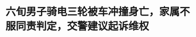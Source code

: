 <!DOCTYPE html>
<html lang="zh-CN">

<head>
    
<title>六旬男子骑电三轮被车冲撞身亡，家属不服同责判定，交警建议起诉维权_腾讯新闻</title>
<meta name="keywords" content="交通事故,电三轮,维权,人身安全,银川,交警,六旬,宁夏自治区,贺兰山,起诉">
<meta name="description" content="男子城区主干道驾驶电动三轮车被从匝道上来超速的轿车冲撞20多米不幸身亡。日前，死者家属打进华商报大风新闻热线反映，他们认为交警判定同等责任不合理，质疑事发时未对轿车司机现场抽血检测酒精，事发次日过去....">
<meta name="author" content="腾讯网">
<meta name="copyright" content="Copyright 1998 - 2025 Tencent. All Rights Reserved">
<meta property="og:type" content="news" />

<meta property="og:title" content="六旬男子骑电三轮被车冲撞身亡，家属不服同责判定，交警建议起诉维权_腾讯新闻" />
<meta property="og:description" content="男子城区主干道驾驶电动三轮车被从匝道上来超速的轿车冲撞20多米不幸身亡。日前，死者家属打进华商报大风新闻热线反映，他们认为交警判定同等责任不合理，质疑事发时未对轿车司机现场抽血检测酒精，事发次日过去...." />
<meta property="og:url" content="https://news.qq.com/rain/a/20250515A03P6J00" />
<meta property="og:image" content="https://inews.gtimg.com/news_ls/Ofua8oFcZp07qtMtXLbDymr6pheO8LbH7cnNmHAsQPU9gAA_640330/0" />
<meta property="article:author" content="大风新闻" />
<meta property="article:published_time" content="2025-05-15 11:09:32" />
<meta property="category" content="social" />

<meta name="baidu-site-verification" content="jJeIJ5X7pP" />
    <meta charset="utf-8" />
<meta http-equiv="X-UA-Compatible" content="IE=Edge" />
<meta name="viewport" content="width=device-width, initial-scale=1, shrink-to-fit=no" />
<link rel="dns-prefetch" href="mat1.gtimg.com">
<link rel="dns-prefetch" href="i.news.qq.com">
<link rel="shortcut icon" href="https://mat1.gtimg.com/qqcdn/qqindex2021/favicon.ico">
<script nomodule="true" src="https://mat1.gtimg.com/qqcdn/qqindex2021/common-static/20240515201444/core3-37-1.min.js"></script>
<script>
  try {
    if (!window.IntersectionObserver) {
      var observerScript = document.createElement('script');
      observerScript.src = "https://mat1.gtimg.com/qqcdn/qqindex2021/common-static/20241024141058/intersection-observer-polyfill.js";
      document.head.appendChild(observerScript);
    }
  } catch (error) {}
</script>

<script>
  try {
    if (!Element.prototype.scrollTo) {
      var scrollScript = document.createElement('script');
      scrollScript.src = "https://mat1.gtimg.com/qqcdn/qqindex2021/common-static/20241025153001/scroll-behavior-polyfill.js";
      document.head.appendChild(scrollScript);
    }
  } catch (error) {}
</script>
<script>
  try {
    if ('scrollRestoration' in window.history) {
      window.history.scrollRestoration = 'manual';
    }
    window.isPcClient = Boolean(window.electron) && (
      window.navigator.userAgent.indexOf('pc-client') > 0 ||
      window.navigator.userAgent.indexOf('TencentNews') > 0
    );
  } catch {}
</script>
<script>
  try {
    if (window.isPcClient) {
      var bodyStyle = document.createElement('style');
      bodyStyle.innerText = 'body{ zoom: 0.95 }';
      document.head.appendChild(bodyStyle);
    }
  } catch {}
</script>
<script>
  window.DATA = {"url":"https://view.inews.qq.com/a/20250515A03P6J00","article_id":"20250515A03P6J00","article_type":"0","title":"六旬男子骑电三轮被车冲撞身亡，家属不服同责判定，交警建议起诉维权","desc":"男子城区主干道驾驶电动三轮车被从匝道上来超速的轿车冲撞20多米不幸身亡。日前，死者家属打进华商报大风新闻热线反映，他们认为交警判定同等责任不合理，质疑事发时未对轿车司机现场抽血检测酒精，事发次日过去....","iNewsRecommendLevel":1,"abstract":"男子城区主干道驾驶电动三轮车被从匝道上来超速的轿车冲撞20多米不幸身亡。日前，死者家属打进华商报大风新闻热线反映，他们认为交警判定同等责任不合理，质疑事发时未对轿车司机现场抽血检测酒精，事发次日过去....","catalog1":"social","ad_channel_sign":"news","introduction":"","media":"大风新闻","media_id":"21889648","pubtime":"2025-05-15 11:09:32","comment_id":"8411971552","political":0,"cmsId":"20250515A03P6J00","cms_id":"20250515A03P6J00","closeAllAd":0,"closeAllFavorite":false,"originContent":{"directory":{"ai_list":[{"desc":"匝道口车祸","link":"AIPOS_0"},{"desc":"家属提出质疑","link":"AIPOS_1"},{"desc":"交警认定同责","link":"AIPOS_2"},{"desc":"不接受同责认定","link":"AIPOS_3"},{"desc":"银川交警建议","link":"AIPOS_4"},{"desc":"律师说法","link":"AIPOS_5"}],"enable":1,"list":null},"text":"\u003cdiv class=\"rich_media_content\"\u003e\u003c!--NO_AD_ERROR_6_2I1--\u003e\u003cp\u003e\u003cspan style=\"color: rgb(0, 0, 0)\"\u003e男子城区主干道驾驶电动三轮车被从匝道上来超速的轿车冲撞20多米不幸身亡。日前，死者家属打进华商报大风新闻热线反映，他们认为交警判定同等责任不合理，质疑事发时未对轿车司机现场抽血检测酒精，事发次日过去21小时才做尿检。\u003cbr/\u003e5月13日，宁夏银川交警回复华商报大风新闻记者，建议死者家属通过法律途径维权。\u003cbr/\u003e\u003cbr/\u003e\u003c/span\u003e\u003cstrong\u003e\u003cspan style=\"color: rgb(0, 0, 0)\"\u003e\u0026gt;\u0026gt;\u0026gt;匝道口车祸\u003cbr/\u003e\u003c!--AIPOS_0--\u003e男子连车带人被轿车冲撞至20多米隔离护栏\u003c/span\u003e\u003c/strong\u003e\u003cbr/\u003e\u003cspan style=\"color: rgb(0, 0, 0)\"\u003e\u003cbr/\u003e王女士介绍，2024年5月24日晚，姐夫景某在银川市区骑电动三轮车拉了一袋要磨面的麦子返家途中遭遇车祸。\u003cbr/\u003e“他是骑车正常走着，在一个匝道口就被撞了，当场就没了气息。”\u003c/span\u003e\u003c!--NO_AD_0--\u003e\u003c!--EOP_0--\u003e\u003c/p\u003e\u003c!--PARAGRAPH_0--\u003e\u003cp\u003e\u003c/p\u003e\u003c!--VIDEO_0--\u003e\u003cp type=\"desc\" style=\"color: #999; font-size: 12px; line-height: 18px; margin-bottom: 20px; margin-top: 6px; text-align: center\"\u003e\u003c/p\u003e\u003cp style=\"text-align: center\"\u003e\u003cspan\u003e\u003c/span\u003e\u003c/p\u003e\u003cp\u003e\u003cspan style=\"color: rgb(0, 0, 0)\"\u003e\u003cbr/\u003e景某的儿子表示，事发地点位于贺兰山东路一处匝道，轿车司机是杨某某，“当天晚上8点零2分发生的事故，我爸在主路上正常走，对方驾车从匝道上过来，把我爸连车带人撞到20多米外的主路隔离护栏。”\u003cbr/\u003e景某的儿子提供了案卷材料，他怀疑杨某某酒后驾车。“我后来从卷宗里看到，对方是过了21小时后才做的检测。当天是晚上8点出的事，快凌晨12点了，交警来到医院，让他吹了吹，仅进行吹气检测，没抽血，到了25号下午5点多了，事故发生21个小时了，才给他验尿检测。”\u003cbr/\u003e\u003c/span\u003e\u003cstrong\u003e\u003cspan style=\"color: rgb(0, 0, 0)\"\u003e\u003cbr/\u003e\u0026gt;\u0026gt;\u0026gt;家属提出质疑\u003cbr/\u003e\u003c!--AIPOS_1--\u003e认为司机超速，事发路段监控咋坏了？\u003c/span\u003e\u003c/strong\u003e\u003cbr/\u003e\u003cspan style=\"color: rgb(0, 0, 0)\"\u003e\u003cbr/\u003e“他是严重超速，匝道限速每小时40公里。”景某的儿子表示，按常理从斜插匝道行驶上主路，应该慢速注意直行车辆。\u003cbr/\u003e事发当日雨天路滑，车辆鉴定报告显示杨某某驾车在200多米的距离内时速达75公里，“面对前方电动车，驾驶员为何不紧急制动，反而向左打方向并缓慢制动？如此异常的驾驶行为，事故认定中未作合理分析与解释。”\u003c/span\u003e\u003c/p\u003e\u003cp style=\"text-align: center\"\u003e\u003c!--IMG_0--\u003e\u003c/p\u003e\u003cp\u003e\u003cspan style=\"color: rgb(0, 0, 0)\"\u003e\u003cbr/\u003e此外，景某的儿子一直想不明白，贺兰山路是市区主干道，监控设施完善，“但交警说这个路段的监控坏了。我把我爸拉回老家安葬了以后，交警才提供了一个监控视频，监控探头离得太远了，画面模糊得看不清。”\u003cbr/\u003e\u003c/span\u003e\u003cstrong\u003e\u003cspan style=\"color: rgb(0, 0, 0)\"\u003e\u003cbr/\u003e\u0026gt;\u0026gt;\u0026gt;交警认定同责\u003cbr/\u003e\u003c!--AIPOS_2--\u003e轿车司机未观察路面超速行驶，死者方无车牌无驾照\u003c/span\u003e\u003c/strong\u003e\u003cbr/\u003e\u003cspan style=\"color: rgb(0, 0, 0)\"\u003e\u003cbr/\u003e银川市公安局交警支队兴庆区二大队出具的《道路交通事故认定书》显示，事发路段位于贺兰山东路鲜花港匝道入口处，沥青路面潮湿平坦，无路灯照明，视线良好。\u003cbr/\u003e主路线最高限速80km/h，匝道最高限速每小时40km/h。据鉴定，杨某某驾驶的小型普通客车75km/h。\u003cbr/\u003e2024年5月24日晚8:02，杨某某驾车沿贺兰山东路北侧匝道，由东向西驶入贺兰山东路鲜花港入口处时，遇景某某驾驶轻便摩托，沿贺兰山东路北侧硬路肩由东向西行驶至导流带，向右驶入右侧车道时发生碰撞，造成景某某受伤，两车受损的交通事故。当晚8时许，景某某经医院抢救无效死亡。\u003cbr/\u003e银川市公安局物证鉴定所法医学尸检鉴定意见，倾向于景某某因交通事故致颅脑、颈髓损伤合并胸部损伤死亡。相关司法鉴定意见书鉴定其血液中未检出乙醇。\u003cbr/\u003e经鉴定，景某某所驾三轮电动车为机动车范围内的正三轮轻便摩托车，制动性能和尾部灯光信号装置不合格，属于无号牌，未依法取得机动车驾驶证。其行驶速度不能做出鉴定。\u003cbr/\u003e民警执法记录仪视频资料显示，轿车司机杨某某呼气式酒精检测，酒精含量为0mg/100ml。\u003cbr/\u003e2024年7月8日交警认定，杨某某驾车未观察路面情况，超速行驶，是造成事故的一方面过错原因；景某某无照驾驶机件不符合技术标准的无号牌轻便摩托，未佩戴安全头盔，未观察路面情况，是造成事故的另一方面过错原因，判定两人分别承担同等责任。\u003cbr/\u003e\u003c/span\u003e\u003cstrong\u003e\u003cspan style=\"color: rgb(0, 0, 0)\"\u003e\u003cbr/\u003e\u0026gt;\u0026gt;\u0026gt;不接受同责认定\u003cbr/\u003e\u003c!--AIPOS_3--\u003e死者亲属：“交警说管不了，让我们向有关部门反映”\u003c/span\u003e\u003c/strong\u003e\u003cbr/\u003e\u003cspan style=\"color: rgb(0, 0, 0)\"\u003e\u003cbr/\u003e连日来，记者多次联系轿车司机杨某某，但其始终未接听电话。\u003cbr/\u003e王女士告诉记者，“对方司机是宁夏固原人。事发后给了5万元安葬费，说先把人安葬了再说，后面又说这5万元要各付2.5万，说两个人都有责任，意思让我姐夫家自己要负担一半，我说连人都没了，怎么还这样？”\u003cbr/\u003e王女士表示，家属不接受同等责任的判定，“交警说他们管不了，让我们向有关部门反映。”\u003cbr/\u003e“我是孩子的小姨。”王女士介绍，他们是宝鸡千阳人，姐姐30多岁就去世了，60岁姐夫景某在银川做零工，供养大两个孩子，没想到会发生这么大的变故。\u003cbr/\u003e\u003c/span\u003e\u003cstrong\u003e\u003cspan style=\"color: rgb(0, 0, 0)\"\u003e\u003cbr/\u003e\u0026gt;\u0026gt;\u0026gt;银川交警建议\u003cbr/\u003e\u003c!--AIPOS_4--\u003e“如有异议可以到法院去起诉”“\u003c/span\u003e\u003c/strong\u003e\u003cbr/\u003e\u003cspan style=\"color: rgb(0, 0, 0)\"\u003e\u003cbr/\u003e记者多次联系负责案件办理的李姓和杨姓交警未果。5月13日，记者联系银川市公安局交警支队兴庆区二大队，交警答复称：“他（李姓交警）现在已经不受理我们单位的案件了；他（杨姓交警）住院了，这两天做手术，你打电话他也接不了。”\u003cbr/\u003e这位交警介绍称，判定同等责任，家属如果对此有异议，应该及时提出，“应该当时就提出来复议，超过3个工作日找谁都复议不了，马上就快一年了，现在再提出来就复议不了了。当初如果来找我们，我们肯定是有人受理的。”\u003cbr/\u003e交警建议说：“如果有异议的话，可以到法院去起诉，如果超过3年诉讼时间，法院也起诉不了了。”\u003cbr/\u003e\u003cbr/\u003e\u003c/span\u003e\u003cstrong\u003e\u003cspan style=\"color: rgb(0, 0, 0)\"\u003e\u0026gt;\u0026gt;\u0026gt;律师说法 \u003cbr/\u003e\u003c!--AIPOS_5--\u003e责任划分要依据因果关系、现场证据及各方过错等综合判定\u003c/span\u003e\u003c/strong\u003e\u003c!--NO_AD_1--\u003e\u003c!--EOP_1--\u003e\u003c/p\u003e\u003c!--PARAGRAPH_1--\u003e\u003cp\u003e\u003cspan style=\"color: rgb(0, 0, 0)\"\u003e知名律师谭敏涛认为，“执法交警当晚应当立即对涉事的轿车司机进行抽取血样。”《公安机关办理行政案件程序规定》第95条规定明确，对具有下列情形之一的，应当立即提取血样，检验血液酒精含量：当事人对呼气酒精测试结果有异议的；当事人拒绝配合呼气酒精测试的；涉嫌醉酒驾驶机动车的；涉嫌饮酒后驾驶机动车发生交通事故的。\u003cbr/\u003e谭敏涛解释称，酒驾测试是以现场测试（呼气酒精检测）初始标准，当现场测试的指数达到酒后驾车标准后，需要对司机立即进行抽血鉴定，这样才能固定检测标准。从饮酒到血液检测的时间间隔没有严格固定限制，但为保证检测结果的准确性，通常会在事故发生后尽快进行检测，以反映当时的真实饮酒状态。“死者家属如果对酒精检测结果不服，可以提出复议申请，要求重新鉴定。”\u003cbr/\u003e谭敏涛认为，无牌无照驾驶属于违法行为，但不一定是导致事故同责的重要原因。事故责任划分主要依据事故的因果关系、交通法规的遵守情况、现场证据以及各方过错程度等综合判定。\u003cbr/\u003e如果无牌无照方在事故的发生上无过错，而另一方存在过错，如超速、酒驾等，则由有过错方承担全部或主要责任，无牌无证方不承担责任或承担次要责任。若双方都存在过错，如无牌无证方未按规定让行，另一方超速行驶，那么双方应根据各自过错的程度分担责任。“在本事件中，无牌无照并不是导致交通事故发生的主要原因。”\u003cbr/\u003e谭敏涛表示，对于交通事故认定书上的责任划分，如果死者家属不服，应当在3日内提出复核，要求上一级公安机关撤销原事故认定书。\u003cbr/\u003e谭敏涛建议，基于本案实际，对于事故责任划分，目前很难推翻。但家属可以在民事诉讼中要求法院对事故认定根据过错程度来重新划分，如果能够证实事故的发生并不是无牌无照所致，那么，死者承担责任的可能性很低。\u003cbr/\u003e“家属可以与肇事方及其保险公司进行协商，要求赔偿医疗费、丧葬费、死亡赔偿金、精神抚慰金等相关费用。如果协商不成，可向法院提起民事诉讼，并要求法院对事故责任根据过错程度重新划分。”\u003c/span\u003e\u003c!--NO_AD_2--\u003e\u003c!--EOP_2--\u003e\u003c!--NO_AD_3--\u003e\u003c!--EOP_3--\u003e\u003c!--NO_AD_4--\u003e\u003c!--EOP_4--\u003e\u003c/p\u003e\u003c!--PARAGRAPH_4--\u003e\u003c!--PARAGRAPH_3--\u003e\u003c!--PARAGRAPH_2--\u003e\u003cp\u003e\u003cbr/\u003e\u003cstrong\u003e\u003cspan style=\"color: rgb(0, 0, 0)\"\u003e华商报大风新闻记者 李华 \u003c/span\u003e\u003c/strong\u003e\u003cspan style=\"letter-spacing: 0.5px\"\u003e\u003cstrong\u003e\u003cspan style=\"color: rgb(51, 51, 51)\"\u003e编辑 荣禾\u003c/span\u003e\u003c/strong\u003e\u003c/span\u003e\u003c/p\u003e\u003cp\u003e\u003cspan style=\"letter-spacing: 0.5px\"\u003e\u003cstrong\u003e\u003cspan style=\"color: rgb(51, 51, 51)\"\u003e（如有爆料，请拨打华商报新闻热线 029-8888 0000）\u003c/span\u003e\u003c/strong\u003e\u003c/span\u003e\u003c/p\u003e\u003cp\u003e\u003c/p\u003e\u003cp\u003e\u003c/p\u003e\u003cdiv powered-by=\"qqnews_ex-editor\"\u003e\u003c/div\u003e\u003cstyle\u003e.rich_media_content{--news-tabel-th-night-color: #444444;--news-font-day-color: #333;--news-font-night-color: #d9d9d9;--news-bottom-distance: 22px}.rich_media_content p:not([data-exeditor-arbitrary-box=image-box]){letter-spacing:.5px;line-height:30px;margin-bottom:var(--news-bottom-distance);word-wrap:break-word}.rich_media_content{color:var(--news-font-day-color);font-size:18px}@media(prefers-color-scheme:dark){body:not([data-weui-theme=light]):not([dark-mode-disable=true]) .rich_media_content p:not([data-exeditor-arbitrary-box=image-box]){letter-spacing:.5px;line-height:30px;margin-bottom:var(--news-bottom-distance);word-wrap:break-word}body:not([data-weui-theme=light]):not([dark-mode-disable=true]) .rich_media_content{color:var(--news-font-night-color)}}.data_color_scheme_dark .rich_media_content p:not([data-exeditor-arbitrary-box=image-box]){letter-spacing:.5px;line-height:30px;margin-bottom:var(--news-bottom-distance);word-wrap:break-word}.data_color_scheme_dark .rich_media_content{color:var(--news-font-night-color)}.data_color_scheme_dark .rich_media_content{font-size:18px}.rich_media_content p[data-exeditor-arbitrary-box=image-box]{margin-bottom:11px}.rich_media_content\u003ediv:not(.qnt-video),.rich_media_content\u003esection{margin-bottom:var(--news-bottom-distance)}.rich_media_content hr{margin-bottom:var(--news-bottom-distance)}.rich_media_content .link_list{margin:0;margin-top:20px;min-height:0!important}.rich_media_content blockquote{background:#f9f9f9;border-left:6px solid #ccc;margin:1.5em 10px;padding:.5em 10px}.rich_media_content blockquote p{margin-bottom:0!important}.data_color_scheme_dark .rich_media_content blockquote{background:#323232}@media(prefers-color-scheme:dark){body:not([data-weui-theme=light]):not([dark-mode-disable=true]) .rich_media_content blockquote{background:#323232}}.rich_media_content ol[data-ex-list]{--ol-start: 1;--ol-list-style-type: decimal;list-style-type:none;counter-reset:olCounter calc(var(--ol-start,1) - 1);position:relative}.rich_media_content ol[data-ex-list]\u003eli\u003e:first-child::before{content:counter(olCounter,var(--ol-list-style-type)) '. ';counter-increment:olCounter;font-variant-numeric:tabular-nums;display:inline-block}.rich_media_content ul[data-ex-list]{--ul-list-style-type: circle;list-style-type:none;position:relative}.rich_media_content ul[data-ex-list].nonUnicode-list-style-type\u003eli\u003e:first-child::before{content:var(--ul-list-style-type) ' ';font-variant-numeric:tabular-nums;display:inline-block;transform:scale(0.5)}.rich_media_content ul[data-ex-list].unicode-list-style-type\u003eli\u003e:first-child::before{content:var(--ul-list-style-type) ' ';font-variant-numeric:tabular-nums;display:inline-block;transform:scale(0.8)}.rich_media_content ol:not([data-ex-list]){padding-left:revert}.rich_media_content ul:not([data-ex-list]){padding-left:revert}.rich_media_content table{display:table;border-collapse:collapse;margin-bottom:var(--news-bottom-distance)}.rich_media_content table th,.rich_media_content table td{word-wrap:break-word;border:1px solid #ddd;white-space:nowrap;padding:2px 5px}.rich_media_content table th{font-weight:700;background-color:#f0f0f0;text-align:left}.rich_media_content table p{margin-bottom:0!important}.data_color_scheme_dark .rich_media_content table th{background:var(--news-tabel-th-night-color)}@media(prefers-color-scheme:dark){body:not([data-weui-theme=light]):not([dark-mode-disable=true]) .rich_media_content table th{background:var(--news-tabel-th-night-color)}}.rich_media_content .qqnews_image_desc,.rich_media_content p[type=om-image-desc]{line-height:20px!important;text-align:center!important;font-size:14px!important;color:#666!important}.rich_media_content div[data-exeditor-arbitrary-box=wrap]:not([data-exeditor-arbitrary-box-special-style]){max-width:100%}.rich_media_content .qqnews-content{--wmfont: 0;--wmcolor: transparent;font-size:var(--wmfont);color:var(--wmcolor);line-height:var(--wmfont)!important;margin-bottom:var(--wmfont)!important}.rich_media_content .qqnews_sign_emphasis{background:#f7f7f7}.rich_media_content .qqnews_sign_emphasis ol{word-wrap:break-word;border:none;color:#5c5c5c;line-height:28px;list-style:none;margin:14px 0 6px;padding:16px 15px 4px}.rich_media_content .qqnews_sign_emphasis p{margin-bottom:12px!important}.rich_media_content .qqnews_sign_emphasis ol\u003eli\u003ep{padding-left:30px}.rich_media_content .qqnews_sign_emphasis ol\u003eli{list-style:none}.rich_media_content .qqnews_sign_emphasis ol\u003eli\u003ep:first-child::before{margin-left:-30px;content:counter(olCounter,decimal) ''!important;counter-increment:olCounter!important;font-variant-numeric:tabular-nums!important;background:#37f;border-radius:2px;color:#fff;font-size:15px;font-style:normal;text-align:center;line-height:18px;width:18px;height:18px;margin-right:12px;position:relative;top:-1px}.data_color_scheme_dark .rich_media_content .qqnews_sign_emphasis{background:#262626}.data_color_scheme_dark .rich_media_content .qqnews_sign_emphasis ol\u003eli\u003ep{color:#a9a9a9}@media(prefers-color-scheme:dark){body:not([data-weui-theme=light]):not([dark-mode-disable=true]) .rich_media_content .qqnews_sign_emphasis{background:#262626}body:not([data-weui-theme=light]):not([dark-mode-disable=true]) .rich_media_content .qqnews_sign_emphasis ol\u003eli\u003ep{color:#a9a9a9}}.rich_media_content h1,.rich_media_content h2,.rich_media_content h3,.rich_media_content h4,.rich_media_content h5,.rich_media_content h6{margin-bottom:var(--news-bottom-distance);font-weight:700}.rich_media_content h1{font-size:20px}.rich_media_content h2,.rich_media_content h3{font-size:19px}.rich_media_content h4,.rich_media_content h5,.rich_media_content h6{font-size:18px}.rich_media_content li:empty{display:none}.rich_media_content ul,.rich_media_content ol{margin-bottom:var(--news-bottom-distance)}.rich_media_content div\u003ep:only-child{margin-bottom:0!important}.rich_media_content .cms-cke-widget-title-wrap p{margin-bottom:0!important}\u003c/style\u003e\u003c/div\u003e","version":"v2"},"originAttribute":{"IMG_0":{"bigOrigUrl":"https://inews.gtimg.com/news_bt/Otp8YffuBLHwv0ijJJwaiOyUdzvOpRBWyl4KNI9DVRqs0AA/0","compressUrl":"https://inews.gtimg.com/news_bt/Otp8YffuBLHwv0ijJJwaiOyUdzvOpRBWyl4KNI9DVRqs0AA/641","desc":"","fullPic":"1","height":395,"imgurl0":"https://inews.gtimg.com/news_bt/Otp8YffuBLHwv0ijJJwaiOyUdzvOpRBWyl4KNI9DVRqs0AA/0","imgurl1000":"https://inews.gtimg.com/news_bt/Otp8YffuBLHwv0ijJJwaiOyUdzvOpRBWyl4KNI9DVRqs0AA/1000","islong":0,"origUrl":"https://inews.gtimg.com/news_bt/Otp8YffuBLHwv0ijJJwaiOyUdzvOpRBWyl4KNI9DVRqs0AA/641","size":873,"style":"display: inline-block; max-width: 100%; width: 1108px","thumb":"https://inews.gtimg.com/news_bt/Otp8YffuBLHwv0ijJJwaiOyUdzvOpRBWyl4KNI9DVRqs0AA_181x181s/0","url":"https://inews.gtimg.com/news_bt/Otp8YffuBLHwv0ijJJwaiOyUdzvOpRBWyl4KNI9DVRqs0AA/641","width":641},"VIDEO_0":{"asDownloader":"","asSensitiveNormal":"","aspect":"1.78","desc":"","duration":"00:23","height":360,"img":"https://inews.gtimg.com/news_ls/OD1_GUeYlmIp2o59TKGYjSzSVtIMQFcrUbGUciXmA-ZwcAA_640360/0","jumpword":"","playmode":1,"playurl":"http://inews.qq.com/webVideo?vid=d114265h30t\u0026img=https%3A%2F%2Finews.gtimg.com%2Fnews_ls%2FOD1_GUeYlmIp2o59TKGYjSzSVtIMQFcrUbGUciXmA-ZwcAA_640360%2F0\u0026appver=16.7.1_qqcom_7.2.40","screenType":-1,"style":"","title":"六旬男骑电三轮匝道口被轿车冲撞身亡，家属不服同责判定，银川交警建议起诉维权","vid":"d114265h30t","videosourcetype":1,"width":640}},"selfDeclare":{},"userAddress":"陕西","card":{"chlid":"21889648","chlname":"大风新闻","desc":"讲述有价值的新闻故事","icon":"http://inews.gtimg.com/newsapp_ls/0/15229155642_200200/0","msgEntry":1,"uin":"ec2fcd82ac789eb3b1dbc7b03c66c5ef6b","update_frequency":"0","vip_desc":"华商报大风新闻官方账号","vip_icon_night":"https://inews.gtimg.com/newsapp_bt/0/1128171011183_4151/0","vip_place":"left","vip_type":"20006","vip_icon":"https://inews.gtimg.com/newsapp_bt/0/1128164013310_1586/0","vip_type_new":"20006","suid":"8QMc33he7oYUvzzZ","liveInfo":{"roomID":"1410122237","roomStatus":"2","cms_id":"PLV2025051406244800","article_type":"575"},"cpLevel":1},"interationCount":{"like":227,"collect":77,"share":96},"payment_info":{"is_free_to_read":0,"need_pay":0,"pay_type":"","text_free_percent":0},"article_is_pay":false,"payment_column_info_v1":{"is_column_pay":false,"read_count_all":0},"tag_info_item":null,"contentWordsNum":2528,"extraProperty":{"FeedbackDetailDisableInsert":1,"zanSkinType":""},"relateWelfare":{},"aiSwitch":true,"isOversize":false,"videoArr":[]};
</script>
<script>
  window.channelInfo = {"channelConfig":{"channelNav":[{"_auto_id":"1","active_alien_img":"","alien_img":"","channel_id":"news_news_home","is_local":"0","link":"https://www.qq.com","name_cn":"首页","name_en":"home"},{"_auto_id":"2","active_alien_img":"","alien_img":"","channel_id":"news_news_top","is_local":"0","link":"","name_cn":"要闻","name_en":"news"},{"_auto_id":"4","active_alien_img":"","alien_img":"","channel_id":"news_news_bj","is_local":"1","link":"","name_cn":"北京","name_en":"bj"},{"_auto_id":"5","active_alien_img":"","alien_img":"","channel_id":"news_news_finance","is_local":"0","link":"","name_cn":"财经","name_en":"finance"},{"_auto_id":"6","active_alien_img":"","alien_img":"","channel_id":"news_news_tech","is_local":"0","link":"","name_cn":"科技","name_en":"tech"},{"_auto_id":"7","active_alien_img":"","alien_img":"","channel_id":"tv","is_local":"0","link":"https://v.qq.com/channel/tv/?ptag=qqnews","name_cn":"电视剧","name_en":"tv"},{"_auto_id":"8","active_alien_img":"","alien_img":"","channel_id":"news_news_qa","is_local":"0","link":"","name_cn":"热问","name_en":"qa"},{"_auto_id":"9","active_alien_img":"","alien_img":"","channel_id":"news_news_ent","is_local":"0","link":"","name_cn":"娱乐","name_en":"ent"},{"_auto_id":"10","active_alien_img":"","alien_img":"","channel_id":"variety","is_local":"0","link":"https://v.qq.com/channel/variety/?ptag=qqnews","name_cn":"综艺","name_en":"variety"},{"_auto_id":"11","active_alien_img":"","alien_img":"","channel_id":"news_news_sports","is_local":"0","link":"","name_cn":"体育","name_en":"sports"},{"_auto_id":"13","active_alien_img":"","alien_img":"","channel_id":"news_news_nba","is_local":"0","link":"","name_cn":"NBA","name_en":"nba"},{"_auto_id":"14","active_alien_img":"","alien_img":"","channel_id":"news_news_world","is_local":"0","link":"","name_cn":"国际","name_en":"world"},{"_auto_id":"15","active_alien_img":"","alien_img":"","channel_id":"news_news_mil","is_local":"0","link":"","name_cn":"军事","name_en":"milite"},{"_auto_id":"16","active_alien_img":"","alien_img":"","channel_id":"news_news_auto","is_local":"0","link":"","name_cn":"汽车","name_en":"auto"},{"_auto_id":"17","active_alien_img":"","alien_img":"","channel_id":"news_news_house","is_local":"0","link":"","name_cn":"房产","name_en":"house"},{"_auto_id":"18","active_alien_img":"","alien_img":"","channel_id":"news_news_edu","is_local":"0","link":"","name_cn":"教育","name_en":"edu"},{"_auto_id":"19","active_alien_img":"","alien_img":"","channel_id":"news_news_antip","is_local":"0","link":"","name_cn":"健康","name_en":"health"},{"_auto_id":"20","active_alien_img":"","alien_img":"","channel_id":"news_news_video","is_local":"0","link":"","name_cn":"视频","name_en":"video"},{"_auto_id":"21","active_alien_img":"","alien_img":"","channel_id":"news_news_game","is_local":"0","link":"","name_cn":"游戏","name_en":"games"},{"_auto_id":"22","active_alien_img":"","alien_img":"","channel_id":"news_news_nchupin","is_local":"0","link":"","name_cn":"眼界","name_en":"chupin"},{"_auto_id":"24","active_alien_img":"","alien_img":"","channel_id":"news_news_football","is_local":"0","link":"","name_cn":"足球","name_en":"football"},{"_auto_id":"25","active_alien_img":"","alien_img":"","channel_id":"news_news_kepu","is_local":"0","link":"","name_cn":"科学","name_en":"kepu"},{"_auto_id":"26","active_alien_img":"","alien_img":"","channel_id":"news_news_digi","is_local":"0","link":"","name_cn":"数码","name_en":"digi"},{"_auto_id":"28","active_alien_img":"","alien_img":"","channel_id":"ymzx","is_local":"0","link":"https://gamer.qq.com/v2/cloudgame/game/96897?ichannel=txxwpc0Ftxxwpc1","name_cn":"元梦之星","name_en":"news_news_ymzx"},{"_auto_id":"31","active_alien_img":"","alien_img":"","channel_id":"movie","is_local":"0","link":"https://v.qq.com/channel/movie/?ptag=qqnews","name_cn":"电影","name_en":"movie"},{"_auto_id":"32","active_alien_img":"","alien_img":"","channel_id":"news_news_esport","is_local":"0","link":"","name_cn":"电竞","name_en":"esport"},{"_auto_id":"34","active_alien_img":"","alien_img":"","channel_id":"news_news_history","is_local":"0","link":"","name_cn":"历史","name_en":"history"},{"_auto_id":"35","active_alien_img":"","alien_img":"","channel_id":"news_news_baby","is_local":"0","link":"","name_cn":"育儿","name_en":"baby"},{"_auto_id":"36","active_alien_img":"","alien_img":"","channel_id":"hbjy","is_local":"0","link":"https://gp.qq.com/act/a20250421mnqlx/news.shtml","name_cn":"和平精英","name_en":"news_news_hbjy"},{"_auto_id":"37","active_alien_img":"","alien_img":"","channel_id":"cloud_gamer","is_local":"0","link":"https://gamer.qq.com/?ichannel=txxwpc0Ftxxwpc1","name_cn":"云游戏","name_en":"cloud_gamer"},{"_auto_id":"38","active_alien_img":"","alien_img":"","channel_id":"news_news_lic","is_local":"0","link":"","name_cn":"理财","name_en":"finance_licai"},{"_auto_id":"39","active_alien_img":"","alien_img":"","channel_id":"news_news_istock","is_local":"0","link":"","name_cn":"股票","name_en":"finance_stock"},{"_auto_id":"40","active_alien_img":"","alien_img":"","channel_id":"ren_min_shi_pin","is_local":"0","link":"https://news.qq.com/omn/author/8QMd3Hld74cbujbY?tab=om_video","name_cn":"人民视频","name_en":"ren_min_shi_pin"},{"_auto_id":"41","active_alien_img":"","alien_img":"","channel_id":"news_news_weather","is_local":"0","link":"https://tianqi.qq.com/index.htm","name_cn":"天气","name_en":"weather"}]}};
</script>
<script>
  window.articleConfig = {"rightConfig":[{"_auto_id":"1","category_key":"default","modules":"{\"moduleList\":[{\"title\":\"作者其他文章\",\"id\":\"user_article\"},{\"title\":\"精选视频\",\"id\":\"video_album\",\"videoType\":\"tag\",\"videoId\":\"aUepxrtchGM=\",\"isSticky\":0},{\"title\":\"下载条\",\"id\":\"download_banner\",\"isSticky\":1},{\"title\":\"热点榜\",\"id\":\"hot_rank_list\",\"isSticky\":1},{\"title\":\"广告推广\",\"id\":\"ssp_ad_module\",\"category\":\"ad_ssp\",\"loid\":\"109\",\"isSticky\":1},{\"title\":\"广告推广位\",\"id\":\"c2s_ad_module\",\"category\":\"right_c2s\",\"path\":\"QQcom_all_Rectangle-1|QQcom_all_Rectangle-2|QQcom_all_Rectangle-3\",\"isSticky\":1}]}"},{"_auto_id":"2","category_key":"ent","modules":"{\"moduleList\":[{\"title\":\"作者其他文章\",\"id\":\"user_article\"},{\"title\":\"精选视频\",\"id\":\"video_album\",\"videoType\":\"tag\",\"videoId\":\"aUepxrtchGM=\"},{\"title\":\"下载条\",\"id\":\"download_banner\",\"isSticky\":1},{\"title\":\"热点榜\",\"id\":\"hot_rank_list\",\"isSticky\":1},{\"title\":\"广告推广\",\"id\":\"ssp_ad_module\",\"category\":\"ad_ssp\",\"loid\":\"109\",\"isSticky\":1},{\"title\":\"广告推广\",\"id\":\"ssp_ad_module\",\"category\":\"ad_ssp\",\"loid\":\"117\",\"isSticky\":1}]}"},{"_auto_id":"3","category_key":"game","modules":"{\"moduleList\":[{\"title\":\"作者其他文章\",\"id\":\"user_article\"},{\"title\":\"精选视频\",\"id\":\"video_album\",\"videoType\":\"tag\",\"videoId\":\"aUepxrtchGM=\"},{\"title\":\"热门游戏\",\"id\":\"recommend_game\",\"isSticky\":0},{\"title\":\"下载条\",\"id\":\"download_banner\",\"isSticky\":1},{\"title\":\"热点榜\",\"id\":\"hot_rank_list\",\"isSticky\":1},{\"title\":\"广告推广\",\"id\":\"ssp_ad_module\",\"category\":\"ad_ssp\",\"loid\":\"109\",\"isSticky\":1},{\"title\":\"广告推广位\",\"id\":\"c2s_ad_module\",\"category\":\"right_c2s\",\"path\":\"QQcom_all_Rectangle-1|QQcom_all_Rectangle-2|QQcom_all_Rectangle-3\",\"isSticky\":1}]}"},{"_auto_id":"4","category_key":"tech","modules":"{\"moduleList\":[{\"title\":\"作者其他文章\",\"id\":\"user_article\"},{\"title\":\"精选视频\",\"id\":\"video_album\",\"videoType\":\"tag\",\"videoId\":\"aUepxrtchGM=\"},{\"title\":\"下载条\",\"id\":\"download_banner\",\"isSticky\":1},{\"title\":\"热点榜\",\"id\":\"hot_rank_list\",\"isSticky\":1},{\"title\":\"广告推广\",\"id\":\"ssp_ad_module\",\"category\":\"ad_ssp\",\"loid\":\"109\",\"isSticky\":1},{\"title\":\"广告推广位\",\"id\":\"c2s_ad_module\",\"category\":\"right_c2s\",\"path\":\"QQcom_all_Rectangle-1|QQcom_all_Rectangle-2|QQcom_all_Rectangle-3\",\"isSticky\":1}]}"},{"_auto_id":"5","category_key":"finance","modules":"{\"moduleList\":[{\"title\":\"作者其他文章\",\"id\":\"user_article\"},{\"title\":\"精选视频\",\"id\":\"video_album\",\"videoType\":\"tag\",\"videoId\":\"aUepxrtchGM=\"},{\"title\":\"下载条\",\"id\":\"download_banner\",\"isSticky\":1},{\"title\":\"热点榜\",\"id\":\"hot_rank_list\",\"isSticky\":1},{\"title\":\"广告推广\",\"id\":\"ssp_ad_module\",\"category\":\"ad_ssp\",\"loid\":\"109\",\"isSticky\":1},{\"title\":\"广告推广位\",\"id\":\"c2s_ad_module\",\"category\":\"right_c2s\",\"path\":\"QQcom_all_Rectangle-1|QQcom_all_Rectangle-2|QQcom_all_Rectangle-3\",\"isSticky\":1}]}"},{"_auto_id":"6","category_key":"news","modules":"{\"moduleList\":[{\"title\":\"作者其他文章\",\"id\":\"user_article\"},{\"title\":\"精选视频\",\"id\":\"video_album\",\"videoType\":\"tag\",\"videoId\":\"aUepxrtchGM=\"},{\"title\":\"下载条\",\"id\":\"download_banner\",\"isSticky\":1},{\"title\":\"热点榜\",\"id\":\"hot_rank_list\",\"isSticky\":1},{\"title\":\"广告推广\",\"id\":\"ssp_ad_module\",\"category\":\"ad_ssp\",\"loid\":\"109\",\"isSticky\":1},{\"title\":\"广告推广位\",\"id\":\"c2s_ad_module\",\"category\":\"right_c2s\",\"path\":\"QQcom_all_Rectangle-1|QQcom_all_Rectangle-2|QQcom_all_Rectangle-3\",\"isSticky\":1}]}"},{"_auto_id":"7","category_key":"fashion","modules":"{\"moduleList\":[{\"title\":\"作者其他文章\",\"id\":\"user_article\"},{\"title\":\"精选视频\",\"id\":\"video_album\",\"videoType\":\"tag\",\"videoId\":\"aUepxrtchGM=\"},{\"title\":\"下载条\",\"id\":\"download_banner\",\"isSticky\":1},{\"title\":\"热点榜\",\"id\":\"hot_rank_list\",\"isSticky\":1},{\"title\":\"广告推广\",\"id\":\"ssp_ad_module\",\"category\":\"ad_ssp\",\"loid\":\"109\",\"isSticky\":1},{\"title\":\"广告推广位\",\"id\":\"c2s_ad_module\",\"category\":\"right_c2s\",\"path\":\"QQcom_all_Rectangle-1|QQcom_all_Rectangle-2|QQcom_all_Rectangle-3\",\"isSticky\":1}]}"},{"_auto_id":"8","category_key":"sports","modules":"{\"moduleList\":[{\"title\":\"作者其他文章\",\"id\":\"user_article\"},{\"title\":\"精选视频\",\"id\":\"video_album\",\"videoType\":\"tag\",\"videoId\":\"aUepxrtchGM=\"},{\"title\":\"下载条\",\"id\":\"download_banner\",\"isSticky\":1},{\"title\":\"热点榜\",\"id\":\"hot_rank_list\",\"isSticky\":1},{\"title\":\"广告推广\",\"id\":\"ssp_ad_module\",\"category\":\"ad_ssp\",\"loid\":\"109\",\"isSticky\":1},{\"title\":\"广告推广位\",\"id\":\"c2s_ad_module\",\"category\":\"right_c2s\",\"path\":\"QQcom_all_Rectangle-1|QQcom_all_Rectangle-2|QQcom_all_Rectangle-3\",\"isSticky\":1}]}"},{"_auto_id":"9","category_key":"health","modules":"{\"moduleList\":[{\"title\":\"作者其他文章\",\"id\":\"user_article\"},{\"title\":\"精选视频\",\"id\":\"video_album\",\"videoType\":\"tag\",\"videoId\":\"aUepxrtchGM=\"},{\"title\":\"下载条\",\"id\":\"download_banner\",\"isSticky\":1},{\"title\":\"热点榜\",\"id\":\"hot_rank_list\",\"isSticky\":1},{\"title\":\"广告推广\",\"id\":\"ssp_ad_module\",\"category\":\"ad_ssp\",\"loid\":\"109\",\"isSticky\":1},{\"title\":\"广告推广位\",\"id\":\"c2s_ad_module\",\"category\":\"right_c2s\",\"path\":\"QQcom_all_Rectangle-1|QQcom_all_Rectangle-2|QQcom_all_Rectangle-3\",\"isSticky\":1}]}"},{"_auto_id":"10","category_key":"nba","modules":"{\"moduleList\":[{\"title\":\"作者其他文章\",\"id\":\"user_article\"},{\"title\":\"精选视频\",\"id\":\"video_album\",\"videoType\":\"tag\",\"videoId\":\"aUepxrtchGM=\"},{\"title\":\"下载条\",\"id\":\"download_banner\",\"isSticky\":1},{\"title\":\"热点榜\",\"id\":\"hot_rank_list\",\"isSticky\":1},{\"title\":\"广告推广\",\"id\":\"ssp_ad_module\",\"category\":\"ad_ssp\",\"loid\":\"109\",\"isSticky\":1},{\"title\":\"广告推广位\",\"id\":\"c2s_ad_module\",\"category\":\"right_c2s\",\"path\":\"QQcom_all_Rectangle-1|QQcom_all_Rectangle-2|QQcom_all_Rectangle-3\",\"isSticky\":1}]}"},{"_auto_id":"11","category_key":"edu","modules":"{\"moduleList\":[{\"title\":\"作者其他文章\",\"id\":\"user_article\"},{\"title\":\"精选视频\",\"id\":\"video_album\",\"videoType\":\"tag\",\"videoId\":\"aUWpxLNdg2c=\"},{\"title\":\"下载条\",\"id\":\"download_banner\",\"isSticky\":1},{\"title\":\"热点榜\",\"id\":\"hot_rank_list\",\"isSticky\":1},{\"title\":\"广告推广\",\"id\":\"ssp_ad_module\",\"category\":\"ad_ssp\",\"loid\":\"109\",\"isSticky\":1},{\"title\":\"广告推广位\",\"id\":\"c2s_ad_module\",\"category\":\"right_c2s\",\"path\":\"QQcom_all_Rectangle-1|QQcom_all_Rectangle-2|QQcom_all_Rectangle-3\",\"isSticky\":1}]}"},{"_auto_id":"12","category_key":"ad","modules":"{\"moduleList\":[{\"title\":\"广告推广\",\"id\":\"ssp_ad_module\",\"category\":\"ad_ssp\",\"loid\":\"109\",\"isSticky\":1},{\"title\":\"广告推广位\",\"id\":\"c2s_ad_module\",\"category\":\"right_c2s\",\"path\":\"QQcom_all_Rectangle-1|QQcom_all_Rectangle-2|QQcom_all_Rectangle-3\",\"isSticky\":1}]}"}],"tonglanAdConfig":[{"_auto_id":"1","modules":"{\"moduleList\":[{\"title\":\"广告推广位\",\"id\":\"top\",\"category\":\"top_c2s\",\"path\":\"QQcom_all_Width1-1\"},{\"title\":\"广告推广位\",\"id\":\"bottom\",\"category\":\"bottom_c2s\",\"path\":\"QQcom_all_Width1-2\"}]}"}],"bottomConfig":[],"videoAdConfig":[{"_auto_id":"1","normal_time":"10","switch":"1","video_count":"0","video_time":"0"}],"rightGameConfig":[{"_auto_id":"2","desc":"连续登录送游戏钻石，群雄共聚称霸沙城","icon":"https://inews.gtimg.com/newsapp_bt/0/0627161037914_3816/0","link":"https://s.iwan.qq.com/opengame/tenvideo/index.html?hidestatusbar=1&hidetitlebar=1&immersive=1&syswebview=1&landscape=1&gameid=49085&url=https%3A%2F%2Fgz-file.91ninthpalace.com%2Fwzzx%2Findex_tencent_iwan.html%20&ref_ele=90015","name":"王者之心2"},{"_auto_id":"3","desc":"上线送VIP！万人同屏横扫沙城","icon":"https://inews.gtimg.com/newsapp_bt/0/0627155752146_4584/0","link":"https://s.iwan.qq.com/opengame/tenvideo/index.html?hidestatusbar=1&hidetitlebar=1&immersive=1&landscape=1&syswebview=1&gameid=47203&url=https%3A%2F%2Fcqss2login.bigrnet.com%2Fiwan%2Fh5%2Fplay%2Floading&ref_ele=90015","name":"传奇盛世"},{"_auto_id":"4","desc":"超高爆率，经典玩法","icon":"https://inews.gtimg.com/newsapp_bt/0/0627160641137_9103/0","link":"https://s.iwan.qq.com/opengame/tenvideo/index.html?hidestatusbar=1&hidetitlebar=1&immersive=1&syswebview=1&gameid=43803&url=https%3A%2F%2Fsdk.mxzgame.com%2FGames%2Fportal%2F108337%2FTXVApp&ref_ele=90015","name":"新不良人"},{"_auto_id":"6","desc":"超多福利登录即领，海量游戏任你畅玩","icon":"https://inews.gtimg.com/newsapp_bt/0/111315495935_3595/0","link":"https://dldir3.qq.com/minigamefile/webdownloads/QQGameMini_silent_1002020001_cid0.exe","name":"QQ游戏大厅"},{"_auto_id":"7","desc":"纯正经典玩法，欢乐挑战赛火热来袭","icon":"https://inews.gtimg.com/newsapp_bt/0/070918050891_4971/0","link":"https://minigame.qq.com/h5game_frame_test/?appid=200904&ifid=1502020001","name":"欢乐斗地主"},{"_auto_id":"8","desc":"新服大放送，享赚你就来","icon":"https://inews.gtimg.com/newsapp_bt/0/0627154608860_7318/0","link":"https://s.iwan.qq.com/opengame/tenvideo/index.html?hidestatusbar=1&hidetitlebar=1&immersive=1&syswebview=1&landscape=1&gameid=43403&url=https%3A%2F%2Flogin-wxxyx2-bzsc.jikewan.com%2Fgame%2Fcqtxvideo.html&ref_ele=90015","name":"百战沙城"},{"_auto_id":"9","desc":"全新极速版本爽玩！送新武魂转换卡","icon":"https://inews.gtimg.com/newsapp_bt/0/1016115936984_7153/0","link":"https://s.iwan.qq.com/opengame/tenvideo/index.html?hidestatusbar=1&hidetitlebar=1&immersive=1&syswebview=1&gameid=51477&url=https%3A%2F%2Fh5sdk.cdqcwl.com%2Fsdk%2Ftxaiwandefault%2Fce43a6806214ed5b3e2227ca7e99e27a%2F2231&ref_ele=90015","name":"斗罗大陆"},{"_auto_id":"10","desc":"原汁原味，正版授权","icon":"https://inews.gtimg.com/newsapp_bt/0/0627160844946_1794/0","link":"https://s.iwan.qq.com/opengame/tenvideo/index.html?hidetitlebar=1&immersive=1&syswebview=1&landscape=1&gameid=37275&url=https%3A%2F%2Fsdk.mxzgame.com%2FGames%2Fportal%2F100211%2FTXVApp&ref_ele=90015","name":"原始传奇"},{"_auto_id":"11","desc":"登录领神秘巨星，打造巅峰阵容","icon":"https://inews.gtimg.com/newsapp_bt/0/0701170959368_8122/0","link":"https://s.iwan.qq.com/opengame/tenvideo/index.html?hidestatusbar=1&hidetitlebar=1&immersive=1&syswebview=1&gameid=40591&url=https%3A%2F%2Frh.diaigame.com%2Fh5plat%2Fplay%2Fpackage_code%2FP0012462&ref_ele=90015","name":"巅峰冠军足球"},{"_auto_id":"12","desc":"赛季制实时PVP联机对战","icon":"https://inews.gtimg.com/newsapp_bt/0/0701165259701_7142/0","link":"https://s.iwan.qq.com/opengame/tenvideo/index.html?hidestatusbar=1&hidetitlebar=1&immersive=1&syswebview=1&gameid=49634&url=https%3A%2F%2Ffootball.shenshoucdn.com%2Ffootball_new%2Fh5%2Ftxsp%2Findex.html&ref_ele=90015","name":"球场风云"},{"_auto_id":"13","desc":"专注超爽打宝体验","icon":"https://inews.gtimg.com/newsapp_bt/0/0627154956673_3154/0","link":"https://s.iwan.qq.com/opengame/tenvideo/index.html?hidestatusbar=1&hidetitlebar=1&immersive=1&syswebview=1&gameid=41057&url=https%3A%2F%2Fh5apily.fire2333.com%2Fh5sdk%2Ftxshipin%2Findex%2F3200222%2F3200112&ref_ele=90015","name":"传奇至尊"},{"_auto_id":"16","desc":"火爆新服，福利满满","icon":"https://inews.gtimg.com/newsapp_bt/0/0701171307639_4759/0","link":"https://s.iwan.qq.com/opengame/tenvideo/index.html?hidestatusbar=1&hidetitlebar=1&immersive=1&syswebview=1&gameid=50335&url=https%3A%2F%2Fh5-union-cdn.pptgame.cn%2Findex.html%3Ftx_package_id%3D10202%20&ref_ele=90015","name":"火源战纪"},{"_auto_id":"17","desc":"魔幻风格，超大场面","icon":"https://inews.gtimg.com/newsapp_bt/0/0701171500721_6895/0","link":"https://s.iwan.qq.com/opengame/tenvideo/index.html?hidestatusbar=1&hidetitlebar=1&immersive=1&syswebview=1&gameid=33112&url=https%3A%2F%2Fcsjs-tx.ebibi.com%2Fgame%2Fh5iwan-wwzs%2Fmain%2Findex.html&ref_ele=90015","name":"万王之神"},{"_auto_id":"19","desc":"经典神话背景，高清细腻画质","icon":"https://inews.gtimg.com/newsapp_bt/0/0709181543493_4955/0","link":"https://s.iwan.qq.com/opengame/tenvideo/index.html?hidestatusbar=1&hidetitlebar=1&immersive=1&syswebview=1&gameid=39686&url=https%3A%2F%2Fsdk.gz.1253361160.clb.myqcloud.com%2FGames%2Fportal%2F108311%2FTXVApp&ref_ele=90015","name":"凡人神将传"}]};
</script>
<script src="https://mat1.gtimg.com/www/js/emonitor/custom_ed041a23.js" charset="utf-8"></script>
<script>
  try {
    window.emonitorIns = emonitor.create({
      name: 'newsqq_normalArticle',
      atta: {
        name: 'newsqq',
      },
      mode: '007',
    });
  } catch (err) {
    console.warn(err);
  }
</script>
<link href="https://mat1.gtimg.com/qqcdn/qqindex2021/common-static/hel/qqnews-pc-dc_20250509063039/static/css/static.css" rel="stylesheet">

<script>window.__HEL_PRESET_META__={"qqnews-pc-components":{"app":{"id":1366,"name":"qqnews-pc-components","app_group_name":"qqnews-pc-components","proj_ver":{"map":{},"utime":0},"online_version":"qqnews-pc-components_20250512030958","build_version":"qqnews-pc-components_20250513022238","update_at":"2025-05-13T06:23:28.000Z","desc":"set by [init], from container [formal.pc.dc.sz100970] worker [1]"},"version":{"sub_app_name":"qqnews-pc-components","sub_app_version":"qqnews-pc-components_20250513022238","src_map":{"webDirPath":"https://mat1.gtimg.com/qqcdn/qqindex2021/common-static/hel/qqnews-pc-components_20250513022238","htmlIndexSrc":"https://mat1.gtimg.com/qqcdn/qqindex2021/common-static/hel/qqnews-pc-components_20250513022238/index.html","extractMode":"all","iframeSrc":"","chunkCssSrcList":["https://mat1.gtimg.com/qqcdn/qqindex2021/common-static/hel/qqnews-pc-components_20250513022238/static/css/index.css"],"chunkJsSrcList":["https://mat1.gtimg.com/qqcdn/qqindex2021/common-static/hel/qqnews-pc-components_20250513022238/static/js/index.js"],"staticCssSrcList":[],"staticJsSrcList":["https://mat1.gtimg.com/qqcdn/qqindex2021/static/20231212123233/react.production.min.js","https://mat1.gtimg.com/qqcdn/qqindex2021/static/20231212123233/react-dom.production.min.js","https://mat1.gtimg.com/qqcdn/qqindex2021/common-static/hel/hel-base-v16.js"],"relativeCssSrcList":[],"relativeJsSrcList":[],"privCssSrcList":[],"srvModSrcList":[],"headAssetList":[{"tag":"staticScript","append":false,"attrs":{"src":"https://mat1.gtimg.com/qqcdn/qqindex2021/static/20231212123233/react.production.min.js"}},{"tag":"staticScript","append":false,"attrs":{"src":"https://mat1.gtimg.com/qqcdn/qqindex2021/static/20231212123233/react-dom.production.min.js"}},{"tag":"staticScript","append":false,"attrs":{"src":"https://mat1.gtimg.com/qqcdn/qqindex2021/common-static/hel/hel-base-v16.js"}},{"tag":"script","append":true,"attrs":{"src":"https://mat1.gtimg.com/qqcdn/qqindex2021/common-static/hel/qqnews-pc-components_20250513022238/static/js/index.js","defer":""}},{"tag":"link","append":true,"attrs":{"href":"https://mat1.gtimg.com/qqcdn/qqindex2021/common-static/hel/qqnews-pc-components_20250513022238/static/css/index.css","rel":"stylesheet"}}],"bodyAssetList":[]},"update_at":"2025-05-13T06:23:28.000Z","create_at":"2025-05-13T06:23:28.000Z","_worker_id":"1","_is_backup":true}}}</script>
<script>window.__VIEW_PATH__="article.ejs";</script>
</head>

<body id="dc-normal-body">
  <div id="top-nav"></div>
  <div id="topAd"></div>
  <div class="qqweb-pc-content ">
    <div class="content-left">
      <div class="content">
        <div class="left-tool" id="left-tool"></div>
                <div class="content-article">
            <div id="article-column-tag"></div>
            <h1>六旬男子骑电三轮被车冲撞身亡，家属不服同责判定，交警建议起诉维权</h1>
            <div id="article-author"></div>
            <div id="article-content"></div>
          <div id="article-status"></div>
          <div id="relate-question"></div>
          <div class="recommend-con" id="ArticleBottom"></div>
        </div>
      </div>
      <div id="article-comment"></div>
      <div id="recommend"></div>
      <div id="bottomAd"></div>
      <div id="article-footer"></div>
    </div>
    <div id="content-right" class="content-right"></div>
  </div>
  <div id="go-top"></div>
  <script>
    var navDom = document.getElementById('top-nav');
    if (window.isPcClient && navDom) {
      navDom.style.height = '0';
    }
  </script>
    <script type="text/javascript">
  var TIME_BEFORE_LOAD_CRYSTAL = Date.now();
</script>
<script src="https://mat1.gtimg.com/qqcdn/qqindex2021/advertisement/qqdc/crystal.202504291215.min.js" id="l_qq_com"></script>
<script type="text/javascript">
  if (typeof crystal === 'undefined' && Math.random() <= 1) {
    (function() {
      var TIME_AFTER_LOAD_CRYSTAL = Date.now();
      var img = new Image(1, 1);
      img.src = "//dp3.qq.com/qqcom/?adb=1&dm=new&err=1002&blockjs=" + (TIME_AFTER_LOAD_CRYSTAL - TIME_BEFORE_LOAD_CRYSTAL);
    })();
  }
</script>
    <iframe style="display: none;" src="https://i.news.qq.com/web_backend/getWebPacUid"></iframe>
<script src="https://mat1.gtimg.com/qqcdn/qqindex2021/common-static/20240805160928/react.production.min.js"></script>
<script src="https://mat1.gtimg.com/qqcdn/qqindex2021/common-static/20240805160928/react-dom.production.min.js"></script>
<script src="https://mat1.gtimg.com/qqcdn/qqindex2021/common-static/20241018171503/universal-report.min.js"></script>
<script defer type="text/javascript" src="https://mat1.gtimg.com/qqcdn/qqindex2021/libs/barrier/aria.js?appid=9327b8b06379d9d1728bbfbe2025ef9c" charset="utf-8"></script>
<script defer src="https://t.captcha.qq.com/TCaptcha.js"></script>
<script>document.cookie="hel_err=;path=/;";</script>
<script src="https://mat1.gtimg.com/qqcdn/qqindex2021/common-static/hel/hel-base-v16.js"></script>
<script src="https://mat1.gtimg.com/qqcdn/qqindex2021/common-static/hel/qqnews-pc-hel-entry_20250117174052/static/js/index.js"></script>
<link rel="preload" href="https://mat1.gtimg.com/qqcdn/qqindex2021/common-static/hel/qqnews-pc-dc_20250509063039/static/js/static.js" as="script">
<link rel="preload" href="https://mat1.gtimg.com/qqcdn/qqindex2021/common-static/hel/qqnews-pc-components_20250513022238/static/js/index.js" as="script">
<script>window.loadProject("https://mat1.gtimg.com/qqcdn/qqindex2021/common-static/hel/qqnews-pc-dc_20250509063039/static/js/static.js");</script>
<iframe id="videoFrame" style="display: none;" src="https://video.qq.com/cookie/sync_qqnews.html"></iframe>
</body>

</html>
